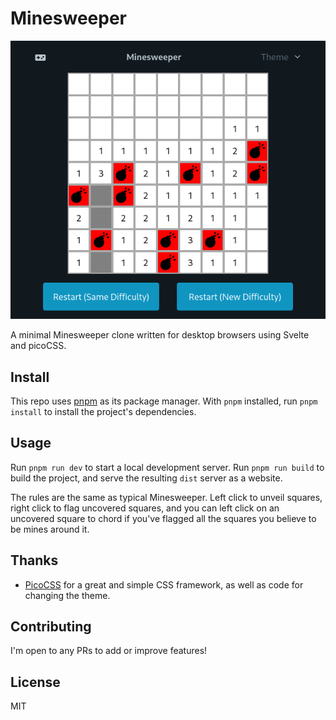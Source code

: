# Minesweeper

![An image of a minesweeper game](docs/minesweeper.png)

A minimal Minesweeper clone written for desktop browsers using Svelte and picoCSS.

## Install

This repo uses [pnpm](https://pnpm.io/) as its package manager. With `pnpm`
installed, run `pnpm install` to install the project's dependencies.

## Usage

Run `pnpm run dev` to start a local development server. Run `pnpm run build` to
build the project, and serve the resulting `dist` server as a website.

The rules are the same as typical Minesweeper. Left click to unveil squares,
right click to flag uncovered squares, and you can left click on an uncovered
square to chord if you've flagged all the squares you believe to be mines
around it.

## Thanks
- [PicoCSS](https://picocss.com/) for a great and simple CSS framework, as
  well as code for changing the theme.

## Contributing
I'm open to any PRs to add or improve features!

## License
MIT